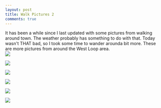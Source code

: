 ```yaml
---
layout: post
title: Walk Pictures 2
comments: true
---
```


It has been a while since I last updated with some pictures from walking around town. The weather probably has something to do with that.  Today wasn't THAT bad, so I took some time to wander arounda  bit more.  These are more pictures from around the West Loop area.  
[![](https://farm8.staticflickr.com/7521/15769063829_d533e3c843_c.jpg)](https://farm8.staticflickr.com/7521/15769063829_2a07960165_h.jpg)


  [![](https://farm9.staticflickr.com/8572/15767677408_a2fef1c20b_c.jpg)](https://farm9.staticflickr.com/8572/15767677408_9e071ee67b_h.jpg)


  [![](https://farm8.staticflickr.com/7520/15954427942_4f19de6b34_c.jpg)](https://farm8.staticflickr.com/7520/15954427942_e5c7083c78_h.jpg)


  [![](https://farm9.staticflickr.com/8593/15769358717_c3b5f69ba8_c.jpg)](https://farm9.staticflickr.com/8593/15769358717_8107850981_h.jpg)


  [![](https://farm8.staticflickr.com/7484/15954428362_9a7441b5ac_c.jpg)](https://farm8.staticflickr.com/7484/15954428362_81cdc52df4_h.jpg)
  
  
  [![](https://farm8.staticflickr.com/7560/15335463173_e8d407bf67_c.jpg)](https://farm8.staticflickr.com/7560/15335463173_331c72ee6b_h.jpg)
